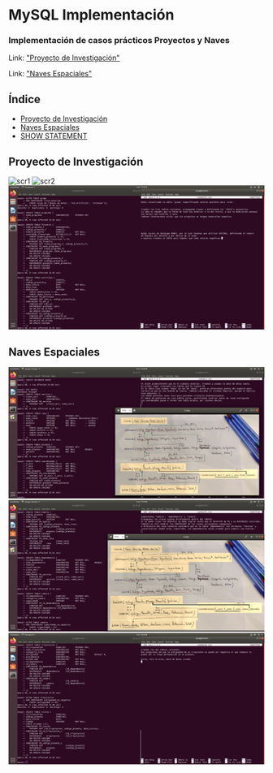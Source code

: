 # MySQL Implementación
### Implementación de casos prácticos Proyectos y Naves
Link: ["Proyecto de Investigación"](https://github.com/davidgchaves/first-steps-with-git-and-github-wirtz-asir1-and-dam1/tree/master/exercicios-ddl/1-proxectos-de-investigacion "Proyecto de Investigación")

Link: ["Naves Espaciales"](https://github.com/davidgchaves/first-steps-with-git-and-github-wirtz-asir1-and-dam1/tree/master/exercicios-ddl/2-naves-espaciais "Naves Espaciales")

## Índice

- [Proyecto de Investigación](#proyecto-de-investigación)
- [Naves Espaciales](#naves-espaciales)
- [SHOW STATEMENT](https://github.com/razielium7/MySQL_practice/blob/master/pseudo_gui.md)


## Proyecto de Investigación
![scr1](/img/1i.png)
![scr2](/img/2i.png)
![scr3](/img/3i.png)


## Naves Espaciales
![scr1](/img/1n.png)
![scr2](/img/2n.png)
![scr3](/img/3n.png)